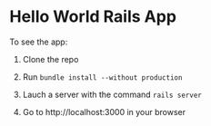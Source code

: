 # Hello World Rails App

To see the app:

1) Clone the repo

2) Run ```bundle install --without production```

3) Lauch a server with the command ```rails server```

4) Go to http://localhost:3000 in your browser